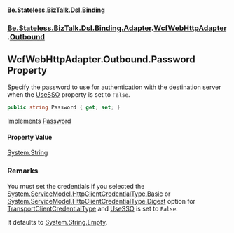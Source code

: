 #### [Be.Stateless.BizTalk.Dsl.Binding](README.md 'README')
### [Be.Stateless.BizTalk.Dsl.Binding.Adapter](Be.Stateless.BizTalk.Dsl.Binding.Adapter.md 'Be.Stateless.BizTalk.Dsl.Binding.Adapter').[WcfWebHttpAdapter](WcfWebHttpAdapter.md 'Be.Stateless.BizTalk.Dsl.Binding.Adapter.WcfWebHttpAdapter').[Outbound](WcfWebHttpAdapter.Outbound.md 'Be.Stateless.BizTalk.Dsl.Binding.Adapter.WcfWebHttpAdapter.Outbound')

## WcfWebHttpAdapter.Outbound.Password Property

Specify the password to use for authentication with the destination server when the [UseSSO](WcfWebHttpAdapter.Outbound.UseSSO.md 'Be.Stateless.BizTalk.Dsl.Binding.Adapter.WcfWebHttpAdapter.Outbound.UseSSO') property
is set to `False`.

```csharp
public string Password { get; set; }
```

Implements [Password](IAdapterConfigOutboundCredentials.Password.md 'Be.Stateless.BizTalk.Dsl.Binding.Adapter.IAdapterConfigOutboundCredentials.Password')

#### Property Value
[System.String](https://docs.microsoft.com/en-us/dotnet/api/System.String 'System.String')

### Remarks

You must set the credentials if you selected the [System.ServiceModel.HttpClientCredentialType.Basic](https://docs.microsoft.com/en-us/dotnet/api/System.ServiceModel.HttpClientCredentialType.Basic 'System.ServiceModel.HttpClientCredentialType.Basic') or [System.ServiceModel.HttpClientCredentialType.Digest](https://docs.microsoft.com/en-us/dotnet/api/System.ServiceModel.HttpClientCredentialType.Digest 'System.ServiceModel.HttpClientCredentialType.Digest') option for [TransportClientCredentialType](WcfWebHttpAdapter_TAddress,TConfig_.TransportClientCredentialType.md 'Be.Stateless.BizTalk.Dsl.Binding.Adapter.WcfWebHttpAdapter<TAddress,TConfig>.TransportClientCredentialType') and [UseSSO](WcfWebHttpAdapter.Outbound.UseSSO.md 'Be.Stateless.BizTalk.Dsl.Binding.Adapter.WcfWebHttpAdapter.Outbound.UseSSO') is set to
`False`.

It defaults to [System.String.Empty](https://docs.microsoft.com/en-us/dotnet/api/System.String.Empty 'System.String.Empty').